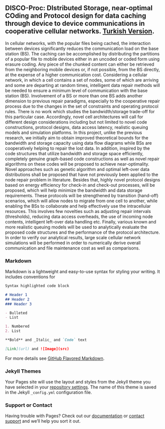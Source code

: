 ## DISCO-Proc: DIstributed Storage, near-optimal COding and Protocol design for data caching through device to device communications in cooperative cellular networks. [Turkish Version](https://imecedepo.github.io/119R235-DISCO-proc).

In cellular networks, with the popular files being cached, the interaction between devices significantly reduces the
communication load on the base station (BS). The caching can be accomplished by distributing the partitions of a popular
file to mobile devices either in an uncoded or coded form using erasure coding. Any piece of the chunked content can either be retrieved from the neighboring mobile devices or, if not possible, from the BS directly, at the expense of a higher
communication cost. Considering a cellular network, in which a cell contains a set of nodes, some of which are arriving
and some are departing at random times, intelligent data repair methods will be needed to ensure a minimum level of
communication with the base station (BS). Involvement of a BS or more than one BS adds another dimension to previous
repair paradigms, especially to the cooperative repair process due to the changes in the set of constraints and
operating protocol rules. There is no work which studies the bandwidth/storage trade-off for this particular case.
Accordingly, novel cell architectures will call for different design considerations including but not limited to novel code
constructions, protocol designs, data access latency, realistic queuing models and simulation platforms. In this
project, unlike the previous research, we initially aim to obtain improved theoretical bounds for the bandwidth and
storage capacity using data flow diagrams while BSs are cooperatively helping to repair the lost data. In addition,
inspired by the code structures that utilize bandwidth and storage space efficiently, completely genuine graph-based
code constructions as well as novel repair algorithms on these codes will be proposed to achieve near-optimality. Novel
approaches such as genetic algorithm and optimal left-over data distributions shall be proposed that have not
previously been applied to the node repair problem in literature. Besides that, highly novel protocol designs based on
energy efficiency for check-in and check-out processes, will be proposed, which will help minimize the bandwidth and data
storage requirements. These protocols will be strengthened by transition (hand-off) scenarios, which will allow nodes to
migrate from one cell to another, while enabling the BSs to collaborate and help effectively use the intracellular resources.
This involves few novelties such as adjusting repair intervals (thresholds), reducing data access overheads, the use
of incoming node contents, intelligent left-over data handling etc. Finally, various known and more realistic queuing
models will be used to analytically evaluate the proposed code structures and the performance of the protocol
architecture. In order to verify our analytical results, large scale cellular network simulations will be performed in order to
numerically derive overall communication and file maintenance cost as well as comparisons.

### Markdown

Markdown is a lightweight and easy-to-use syntax for styling your writing. It includes conventions for

```markdown
Syntax highlighted code block

# Header 1
## Header 2
### Header 3

- Bulleted
- List

1. Numbered
2. List

**Bold** and _Italic_ and `Code` text

[Link](url) and ![Image](src)
```

For more details see [GitHub Flavored Markdown](https://guides.github.com/features/mastering-markdown/).

### Jekyll Themes

Your Pages site will use the layout and styles from the Jekyll theme you have selected in your [repository settings](https://github.com/imecedepo/119E235-DISCO-proc/settings). The name of this theme is saved in the Jekyll `_config.yml` configuration file.

### Support or Contact

Having trouble with Pages? Check out our [documentation](https://help.github.com/categories/github-pages-basics/) or [contact support](https://github.com/contact) and we’ll help you sort it out.
